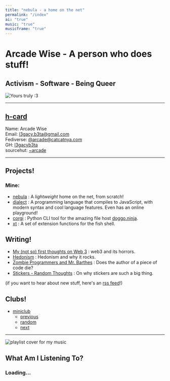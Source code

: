 ```yaml
---
title: "nebula - a home on the net"
permalink: "/index"
ai: "true"
music: "true"
musicframe: "true"
---
```


# Arcade Wise - A person who does stuff!

## Activism - Software - Being Queer

![Yours truly :3](static/me.png)

---

## [h-card](https://indieweb.org/h-card)  

Name: Arcade Wise  
Email: <a href="mailto:l3gacy.b3ta@gmail.com" rel="me">l3gacy.b3ta@gmail.com</a>  
Fediverse: <a rel="me" href="https://catcatnya.com/@arcade">@arcade@catcatnya.com</a>  
GH: <a href="https://github.com/l3gacyb3ta" rel="me">l3gacyb3ta</a>  
sourcehut: <a href="https://sr.ht/~arcade" rel="me">~arcade</a>

---

## Projects!

### Mine:

- [nebula](https://sr.ht/~arcade/nebula) : A _lightweight_ home on the net, from scratch!
- [dialect](https://github.com/l3gacyb3ta/dialect) : A programming language that compiles to JavaScript, with modern syntax and cool language features. Even has an online playground!
- [corgi](https://github.com/l3gacyb3ta/corgi) : Python CLI tool for the amazing file host [doggo.ninja](https://doggo.ninja/).
- [xt](https://github.com/l3gacyb3ta/xt) : A set of extension functions for the fish shell.

## Writing!

- [My (not so) first thoughts on Web 3](/web3.html) : web3 and its horrors.
- [Hedonism](/hedonism.html) : Hedonism and why it rocks.
- [Zombie Programmers and Mr. Barthes](/zombieProgrammers.html) : Does the author of a piece of code die?
- [Stickers - Random Thoughts](/rndm/stickers.html) : On why stickers are such a big thing.

(if you want to hear about new stuff, here's an [rss feed](/feed.rss)!)

## Clubs!

- [miniclub](https://forever.amongtech.cc/miniclub)
    - [previous](https://miniclub.amongtech.cc/prev/arcadewise.me)
    - [random](https://miniclub.amongtech.cc/random)
    - [next](https://miniclub.amongtech.cc/next/arcadewise.me)
---

<div class="main-music" id="music">
      <img src="https://upload.wikimedia.org/wikipedia/commons/b/b9/Youtube_loading_symbol_1_(wobbly).gif" alt="playlist cover for my music" class="playlist" id="playlist" />
      <div id="right">
        <h2 id="title">What Am I Listening To?</h2>
        <h3 id="artist">Loading...</h3>
      </div>
    <script src="/static/yc.js"></script>
</div>